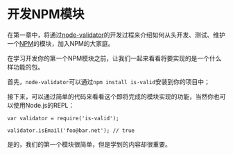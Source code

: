 # 开发NPM模块

在第一章中，将通过[node-validator](https://github.com/SFantasy/node-validator)的开发过程来介绍如何从头开发、测试、维护一个[NPM](https://www.npmjs.com/)的模块，加入NPM的大家庭。

在学习开发你的第一个NPM模块之前，让我们一起来看看将要实现的是一个什么样功能的包。

首先，`node-validator`可以通过`npm install is-valid`安装到你的项目中；

接下来，可以通过简单的代码来看看这个即将完成的模块实现的功能，当然你也可以使用Node.js的REPL：

```
var validator = require('is-valid');

validator.isEmail('foo@bar.net'); // true
```

是的，我们的第一个模块很简单，但是学到的内容却很重要。
